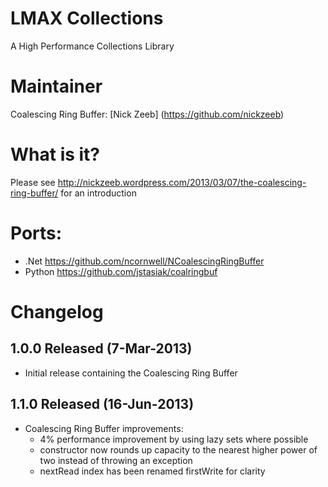 LMAX Collections
==============

A High Performance Collections Library

Maintainer
==========

Coalescing Ring Buffer:
[Nick Zeeb] (https://github.com/nickzeeb)

What is it?
==========

Please see http://nickzeeb.wordpress.com/2013/03/07/the-coalescing-ring-buffer/ for an introduction

Ports:
==========
* .Net https://github.com/ncornwell/NCoalescingRingBuffer
* Python https://github.com/jstasiak/coalringbuf

Changelog
==========

## 1.0.0 Released (7-Mar-2013)

- Initial release containing the Coalescing Ring Buffer

## 1.1.0 Released (16-Jun-2013)

- Coalescing Ring Buffer improvements:
    - 4% performance improvement by using lazy sets where possible
    - constructor now rounds up capacity to the nearest higher power of two instead of throwing an exception
    - nextRead index has been renamed firstWrite for clarity
